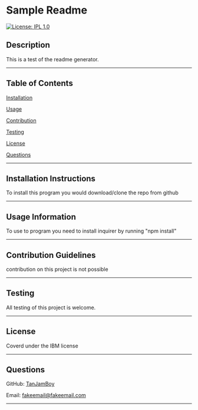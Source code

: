 # Sample Readme

  [![License: IPL 1.0](https://img.shields.io/badge/License-IPL%201.0-blue.svg)](https://opensource.org/licenses/IPL-1.0)

## Description
This is a test of the readme generator.

---
## Table of Contents
[Installation](#installation-instructions)

[Usage](#usage-information)

[Contribution](#contribution-guidelines)

[Testing](#testing)

[License](#License)

[Questions](#questions)

---
## Installation Instructions
To install this program you would download/clone the repo from github

---
## Usage Information
To use to program you need to install inquirer by running "npm install"

---
## Contribution Guidelines
contribution on this project is not possible

---
## Testing
All testing of this project is welcome.

---
## License
Coverd under the IBM license

---
## Questions
GitHub: [TanJamBoy](https://github.com/TanJamBoy)

Email: fakeemail@fakeemail.com

---
